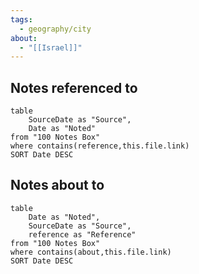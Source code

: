 ```yaml
---
tags:
  - geography/city
about:
  - "[[Israel]]"
---
```

## Notes referenced to 
```dataview
table
    SourceDate as "Source",
    Date as "Noted"
from "100 Notes Box"
where contains(reference,this.file.link)
SORT Date DESC
```

## Notes about to
```dataview
table
    Date as "Noted",
    SourceDate as "Source",
    reference as "Reference"
from "100 Notes Box"
where contains(about,this.file.link)
SORT Date DESC
```
